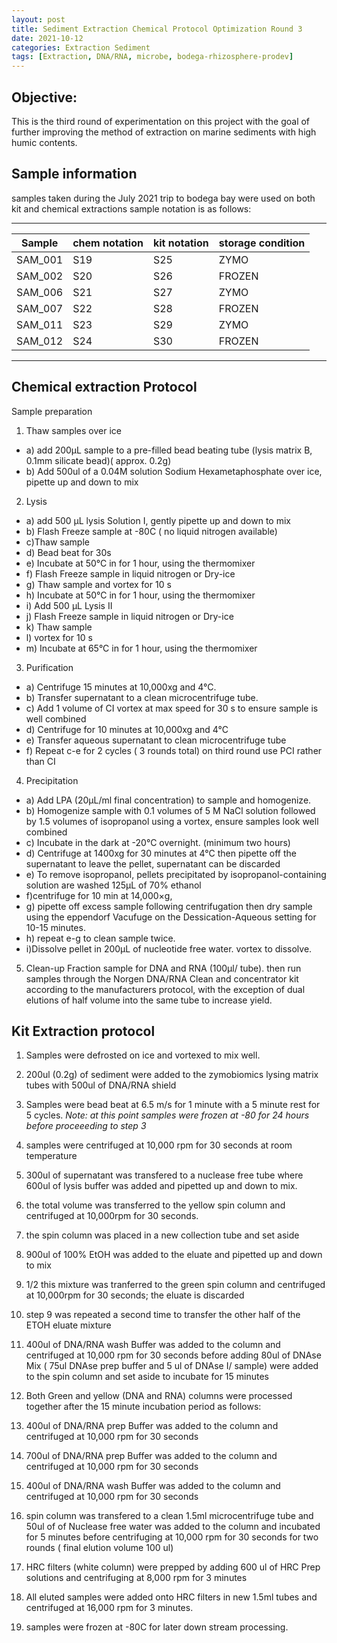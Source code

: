 ```yaml
---
layout: post
title: Sediment Extraction Chemical Protocol Optimization Round 3
date: 2021-10-12
categories: Extraction Sediment
tags: [Extraction, DNA/RNA, microbe, bodega-rhizosphere-prodev]
---
```


## **Objective:** 
This is the third round of experimentation on this project with the goal of further improving the method of extraction on marine sediments with high humic contents.

## Sample information
samples taken during the July 2021 trip to bodega bay were used on both kit and chemical extractions sample notation is as follows:

-----------------------------------------------
Sample | chem notation | kit notation| storage condition|
-------|---------------|-------------|-----
SAM_001| S19| S25| ZYMO
SAM_002| S20 | S26 | FROZEN
SAM_006 | S21 |S27 | ZYMO
SAM_007 | S22 |S28 |FROZEN
SAM_011 | S23 | S29 | ZYMO
SAM_012 | S24 | S30 |FROZEN
-------------------------------------------------

## Chemical extraction Protocol
Sample preparation
1. Thaw samples over ice 
- a) add 200μL  sample to a pre-filled bead beating tube (lysis matrix B, 0.1mm silicate bead)( approx. 0.2g)
- b) Add 500ul of a 0.04M solution Sodium Hexametaphosphate over ice, pipette up and down to mix 
2. Lysis
- a) add 500 μL lysis Solution I, gently pipette up and down to mix
- b) Flash Freeze sample at -80C ( no liquid nitrogen available)
- c)Thaw sample
- d) Bead beat for 30s
- e) Incubate at 50°C in for 1 hour, using the thermomixer
- f) Flash Freeze sample in liquid nitrogen or Dry-ice
- g) Thaw sample and vortex for 10 s
- h) Incubate at 50°C in for 1 hour, using the thermomixer
- i) Add 500 μL Lysis II
- j) Flash Freeze sample in liquid nitrogen or Dry-ice
- k) Thaw sample
- l) vortex for 10 s
- m) Incubate at 65°C in for 1 hour, using the thermomixer
3. Purification
- a) Centrifuge 15 minutes at 10,000xg and 4°C.
- b) Transfer supernatant to a clean microcentrifuge tube.
- c) Add 1 volume of CI vortex at max speed for 30 s to ensure sample is well combined
- d) Centrifuge for 10 minutes at 10,000xg and 4°C
- e) Transfer aqueous supernatant to clean microcentrifuge tube
- f) Repeat c-e for 2 cycles ( 3 rounds total) on third round use PCI rather than CI
4. Precipitation
- a) Add LPA (20μL/ml final concentration) to sample and homogenize.
- b) Homogenize sample with 0.1 volumes of 5 M NaCl solution followed by 1.5 volumes of isopropanol using a vortex, ensure samples look well combined 
- c) Incubate in the dark at -20°C overnight. (minimum two hours)
- d) Centrifuge at 1400xg for 30 minutes at 4°C then pipette off the supernatant to leave the pellet, supernatant can be discarded
- e) To remove isopropanol, pellets precipitated by isopropanol-containing solution are washed 125μL of 70% ethanol
- f)centrifuge for 10 min at 14,000×g, 
- g) pipette off  excess sample following centrifugation then dry sample using the eppendorf Vacufuge on the Dessication-Aqueous setting for 10-15 minutes.
- h) repeat e-g to clean sample twice.
- i)Dissolve pellet in 200μL of nucleotide free water. vortex to dissolve. 
5. Clean-up
Fraction sample for DNA and RNA (100μl/ tube). then run samples through the Norgen DNA/RNA Clean and concentrator kit according to the manufacturers protocol, with the exception of dual elutions of half volume into the same tube to increase yield.

## Kit Extraction protocol
1. Samples were defrosted on ice and vortexed to mix well.
2. 200ul (0.2g) of sediment were added to the zymobiomics lysing matrix tubes with 500ul of DNA/RNA shield
3. Samples were bead beat at 6.5 m/s for 1 minute with a 5 minute rest for 5 cycles. 
*Note: at this point samples were frozen at -80 for 24 hours before proceeeding to step 3* 
4. samples were centrifuged at 10,000 rpm for 30 seconds at room temperature
5. 300ul of supernatant was transfered to a nuclease free tube where 600ul of lysis buffer was added and pipetted up and down to mix.
6. the total volume was transferred to the yellow spin column and centrifuged at 10,000rpm for 30 seconds.
7. the spin column was placed in a new collection tube and set aside
8. 900ul of 100% EtOH was added to the eluate and pipetted up and down to mix
9. 1/2 this mixture was tranferred to the green spin column and centrifuged at 10,000rpm for 30 seconds; the eluate is discarded
10. step 9 was repeated a second time to transfer the other half of the ETOH eluate mixture
11. 400ul of DNA/RNA wash Buffer was added to the column and centrifuged at 10,000 rpm for 30 seconds before adding 80ul of DNAse Mix ( 75ul DNAse prep buffer and 5 ul of DNAse I/ sample) were added to the spin column and set aside to incubate for 15 minutes

12. Both Green and yellow (DNA and RNA) columns were processed together after the 15 minute incubation period as follows: 
13. 400ul of DNA/RNA prep Buffer was added to the column and centrifuged at 10,000 rpm for 30 seconds
14. 700ul of DNA/RNA prep Buffer was added to the column and centrifuged at 10,000 rpm for 30 seconds
15. 400ul of DNA/RNA wash Buffer was added to the column and centrifuged at 10,000 rpm for 30 seconds
16. spin column was transfered to a clean 1.5ml microcentrifuge tube and 50ul of of Nuclease free water was added to the column and incubated for 5 minutes before centrifuging at 10,000 rpm for 30 seconds for two rounds ( final elution volume 100 ul)


18. HRC filters (white column) were prepped by adding 600 ul of HRC Prep solutions and centrifuging at 8,000 rpm for 3 minutes
19. All eluted samples were added onto HRC filters in new 1.5ml tubes and centrifuged at 16,000 rpm for 3 minutes.
19. samples were frozen at -80C for later down stream processing.






